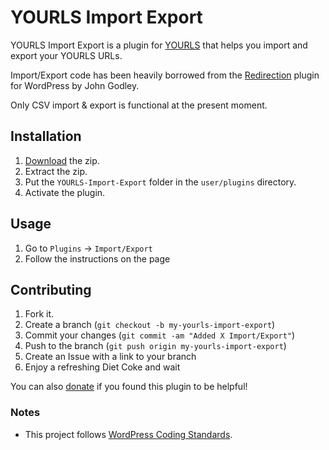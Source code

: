 YOURLS Import Export
====================

YOURLS Import Export is a plugin for [YOURLS](http://yourls.org/) that helps you import and export your YOURLS URLs.

Import/Export code has been heavily borrowed from the [Redirection](http://urbangiraffe.com/plugins/redirection/) plugin for WordPress by John Godley.

Only CSV import & export is functional at the present moment.

Installation
------------

 1. [Download](https://github.com/GautamGupta/YOURLS-Import-Export/zipball/master) the zip.
 2. Extract the zip.
 3. Put the `YOURLS-Import-Export` folder in the `user/plugins` directory.
 4. Activate the plugin.

Usage
-----

 1. Go to `Plugins` -> `Import/Export`
 2. Follow the instructions on the page

Contributing
------------

 1. Fork it.
 2. Create a branch (`git checkout -b my-yourls-import-export`)
 3. Commit your changes (`git commit -am "Added X Import/Export"`)
 4. Push to the branch (`git push origin my-yourls-import-export`)
 5. Create an Issue with a link to your branch
 6. Enjoy a refreshing Diet Coke and wait

You can also [donate](http://gaut.am/donate/) if you found this plugin to be helpful!

### Notes ###
 * This project follows [WordPress Coding Standards](http://codex.wordpress.org/WordPress_Coding_Standards).
